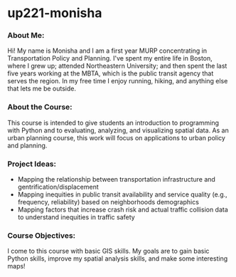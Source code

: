 # up221-monisha
### About Me: 
Hi! My name is Monisha and I am a first year MURP concentrating in Transportation Policy and Planning. I've spent my entire life in Boston, where I grew up; attended Northeastern University; and then spent the last five years working at the MBTA, which is the public transit agency that serves the region. In my free time I enjoy running, hiking, and anything else that lets me be outside.
### About the Course: 
This course is intended to give students an introduction to programming with Python and to evaluating, analyzing, and visualizing spatial data. As an urban planning course, this work will focus on applications to urban policy and planning. 
### Project Ideas:
- Mapping the relationship between transportation infrastructure and gentrification/displacement
- Mapping inequities in public transit availability and service quality (e.g., frequency, reliability) based on neighborhoods demographics
- Mapping factors that increase crash risk and actual traffic collision data to understand inequities in traffic safety 
### Course Objectives:
I come to this course with basic GIS skills. My goals are to gain basic Python skills, improve my spatial analysis skills, and make some interesting maps! 
